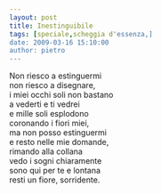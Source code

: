 ```yaml
---
layout: post
title: Inestinguibile
tags: [speciale,scheggia d'essenza,]
date: 2009-03-16 15:10:00
author: pietro
---
```

Non riesco a estinguermi<br/>non riesco a disegnare,<br/>i miei occhi soli non bastano<br/>a vederti e ti vedrei<br/>e mille soli esplodono<br/>coronando i fiori miei,<br/>ma non posso estinguermi<br/>e resto nelle mie domande,<br/>rimando alla collana<br/>vedo i sogni chiaramente<br/>sono qui per te e lontana<br/>resti un fiore, sorridente.
